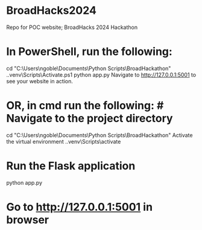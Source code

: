 # BroadHacks2024
Repo for POC website; BroadHacks 2024 Hackathon

# In PowerShell, run the following: 
 cd "C:\Users\ngoble\Documents\Python Scripts\BroadHackathon"
 .\.venv\Scripts\Activate.ps1
 python app.py
 Navigate to http://127.0.0.1:5001 to see your website in action.

# OR, in cmd run the following: # Navigate to the project directory
 cd "C:\Users\ngoble\Documents\Python Scripts\BroadHackathon"
 Activate the virtual environment
 .\.venv\Scripts\activate

# Run the Flask application
 python app.py

# Go to http://127.0.0.1:5001 in browser
